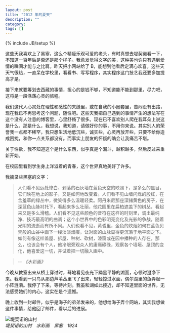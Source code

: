 ```yaml
---
layout: post
title: "2012 年的夏天"
description: ""
category: 
tags: []
---
```

{% include JB/setup %}

这些天我喜欢上了黑塞，这么个精瘦乐观可爱的老头，有时真想去堤契诺看一下，不知道一百年后是否还是那个样子。我愈发觉得文字的美，这种美也许只有遇到爱情的瞬间才能与之比肩。昨天把小网站给了 B，能想到他看后定满心欢喜。这些天天气很热，一直呆在学校里，看看书、写写程序，其实程序这门技艺我还要多加提高才是。

接下来就要筹划去西藏的事情，担心的是钱不够，不知道能不能到那里，尽力吧，这将是一段涤荡心灵的旅程。

我们这代人心灵处在理性和感性的夹缝里，或在自我的小圈套里，苦闷没有出路，现在我已不再思考这个问题，随性吧。这些天我把自己遇到的事情产生的想法写在这个没有人注意的博客里，心里舒畅了很多。现在已不喜欢别人爬在我耳朵上说这是什么、那是什么，我想说，我知道，请做好你的事，不用你来说。其实别人的荣誉我一点都不稀罕，我只想生活地低沉些，诚实些，心灵再放开些，只要不给你造成困扰，和你一点关系都没有。而事实上朋友的怀疑的确会让我痛苦不堪。

关于性欲，我不知道这个是什么东西，似乎真是个漏斗，越积越多，然后反过来重新开始。

在校园里看到学生身上洋溢着的青春，这个世界真地美好了许多。

我摘录些黑塞的文字：

> 人们看不见远处惨白、剥落的石灰墙在蓝色天空的映照下，是多么的显目，它们映在地上的影子，又是如何地改变着。人们看不见山墙闪烁的殷红，在含羞草的绿丛中，微笑得多么温暖轻柔。阿丹米尼那座深赭黄色的房子，在深蓝色山脉衬托下，看起来多么壮丽，他花园里在扁柏遮盖下的树丛，看起来又是多么滑稽。人们看不见这些颜色的音符在这样的时刻里，调出最纯净、技巧最高明的曲调；这个小世界中的色彩明亮变化及光影的争战，随着光阴的流逝而有所不同。人们也看不见，黄昏里，金色的炊烟如何在蓝色贝壳般的山谷中画下一缕淡淡烟痕，让对面的山脉显得更沉落于地平面之下。如何有像这样盖屋、拆屋、种树、砍树，漆窗或在园中播种的人存在，那么，也该会有个人，他冷眼旁观众人的庸庸碌碌，观察各个墙垣、屋顶的变化，他喜爱这一切，并试着把一切融入画中。

> -- *《水彩画》*

今晚从教室出来从桥上穿过时，蓦地看见夜光下黝黑平静的湖面，心顿时澄净下来。我看到一只鸟从那边芦苇丛里飞了出来，轻轻掠过水面，偶尔湖里的鱼弄起一小阵涟漪。我停了下来，等待片刻。我虽和湖如此接近，却不知道里面的世界，无法感受她们的内心，这实在是个遗憾。

晚上收到一封邮件，似乎是海子的弟弟发来的，他想给海子弄个网站，其实我想做这件事情，给他回了邮件，看以后的进展。

![堤契诺的山村](http://ww3.sinaimg.cn/large/a12fd1dfgw1duvmvoddjoj.jpg "")  
*堤契诺的山村　水彩画　黑塞　1924*
